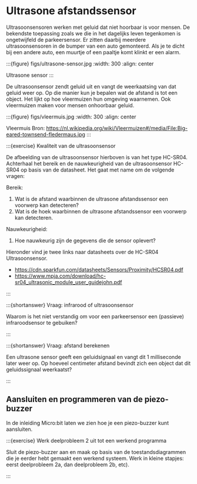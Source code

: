 # Ultrasone afstandssensor

Ultrasoonsensoren werken met geluid dat niet hoorbaar is voor mensen. De bekendste toepassing zoals we die in het dagelijks leven tegenkomen is ongetwijfeld de parkeersensor. Er zitten daarbij meerdere ultrasoonsensoren in de bumper van een auto gemonteerd. Als je te dicht bij een andere auto, een muurtje of een paaltje komt klinkt er een alarm.

:::{figure} figs/ultrasone-sensor.jpg
:width: 300
:align: center

Ultrasone sensor
:::

De ultrasoonsensor zendt geluid uit en vangt de weerkaatsing van dat geluid weer op. Op die manier kun je bepalen wat de afstand is tot een object. Het lijkt op hoe vleermuizen hun omgeving waarnemen. Ook vleermuizen maken voor mensen onhoorbaar geluid.

:::{figure} figs/vleermuis.jpg
:width: 300
:align: center

Vleermuis
Bron: https://nl.wikipedia.org/wiki/Vleermuizen#/media/File:Big-eared-townsend-fledermaus.jpg
:::

:::{exercise} Kwaliteit van de ultrasoonsensor

De afbeelding van de ultrasoonsensor hierboven is van het type HC-SR04. Achterhaal het bereik en de nauwkeurigheid van de ultrasoonsensor HC-SR04 op basis van de datasheet. Het gaat met name om de volgende vragen:

Bereik:

1. Wat is de afstand waarbinnen de ultrasone afstandssensor een voorwerp kan detecteren?
2. Wat is de hoek waarbinnen de ultrasone afstandssensor een voorwerp kan detecteren.

Nauwkeurigheid:

1. Hoe nauwkeurig zijn de gegevens die de sensor oplevert?

Hieronder vind je twee links naar datasheets over de HC-SR04 Ultrasoonsensor.

* https://cdn.sparkfun.com/datasheets/Sensors/Proximity/HCSR04.pdf
* https://www.mpja.com/download/hc-sr04_ultrasonic_module_user_guidejohn.pdf

:::


:::{shortanswer} Vraag: infrarood of ultrasoonsensor

Waarom is het niet verstandig om voor een parkeersensor een (passieve) infraroodsensor te gebuiken?

:::

:::{shortanswer} Vraag: afstand berekenen

Een ultrasone sensor geeft een geluidsignaal en vangt dit 1 milliseconde later weer op. Op hoeveel centimeter afstand bevindt zich een object dat dit geluidssignaal weerkaatst?

:::

## Aansluiten en programmeren van de piezo-buzzer

In de inleiding Micro:bit laten we zien hoe je een piezo-buzzer kunt aansluiten. 

:::{exercise} Werk deelprobleem 2 uit tot een werkend programma

Sluit de piezo-buzzer aan en maak op basis van de toestandsdiagrammen die je eerder hebt gemaakt een werkend systeem. Werk in kleine stapjes: eerst deelprobleem 2a, dan deelprobleem 2b, etc).

:::

